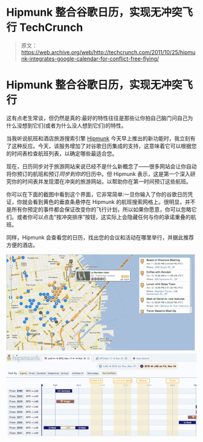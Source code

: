 # Hipmunk 整合谷歌日历，实现无冲突飞行 TechCrunch

> 原文：<https://web.archive.org/web/http://techcrunch.com/2011/10/25/hipmunk-integrates-google-calendar-for-conflict-free-flying/>

# Hipmunk 整合谷歌日历，实现无冲突飞行

这有点老生常谈，但仍然是真的:最好的特性往往是那些让你拍自己脑门问自己为什么没想到它们(或者为什么没人想到它们)的特性。

当我听说航班和酒店旅游搜索引擎 [Hipmunk](https://web.archive.org/web/20230203161908/http://www.hipmunk.com/) 今天早上推出的新功能时，我立刻有了这种反应。今天，该服务增加了对谷歌日历集成的支持，这意味着它可以根据您的时间表检查航班列表，以确定哪些最适合您。

现在，日历同步对于旅游网站来说已经不是什么新概念了——很多网站会让你自动将你预订的航班和预订*同步到你的*日历中。但 Hipmunk 表示，这是第一个深入研究你的时间表并发现潜在冲突的旅游网站，以帮助你在第一时间预订这些航班。

你可以在下面的截图中看到这个界面，它非常简单:一旦你输入了你的谷歌日历凭证，你就会看到黄色的垂直条悬停在 Hipmunk 的航班搜索网格上。很明显，并不是所有你预定的事件都会保证改变你的飞行计划，所以如果你愿意，你可以忽略它们。或者你可以点击“按冲突排序”按钮，这实际上会隐藏任何与你的承诺重叠的航班。

同样，Hipmunk 会查看您的日历，找出您的会议和活动在哪里举行，并据此推荐方便的酒店。

[![](img/b3ba7a9a0ba12562a40431325f2c5c03.png)](https://web.archive.org/web/20230203161908/https://techcrunch.com/wp-content/uploads/2011/10/hipmunkbig.png) 
![](img/a10a4913808bdff9fb169e102729bfe7.png)